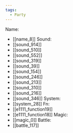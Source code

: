 ```yaml
---
tags:
  - Party
---
```

Name:
- [[name_8]]
Sound:
- [[sound_914]]
- [[sound_510]]
- [[sound_552]]
- [[sound_319]]
- [[sound_39]]
- [[sound_154]]
- [[sound_246]]
- [[sound_213]]
- [[sound_310]]
- [[sound_216]]
- [[sound_346]]
System:
- [[system_28]]
Fn:
- [[e1111_function19]]
- [[e1111_function18]]
Magic:
- [[magic_0]]
Battle:
- [[battle_117]]
